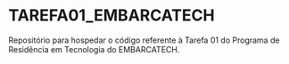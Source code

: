 # TAREFA01_EMBARCATECH
Repositório para hospedar o código referente à Tarefa 01 do Programa de Residência em Tecnologia do EMBARCATECH.
